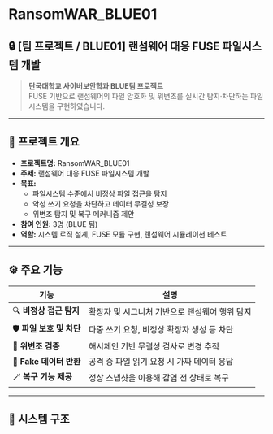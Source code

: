# RansomWAR_BLUE01
## 🔒 [팀 프로젝트 / BLUE01] 랜섬웨어 대응 FUSE 파일시스템 개발

> **단국대학교 사이버보안학과 BLUE팀 프로젝트**  
> FUSE 기반으로 랜섬웨어의 파일 암호화 및 위변조를 실시간 탐지·차단하는 파일시스템을 구현하였습니다.

---

## 📘 프로젝트 개요
- **프로젝트명:** RansomWAR_BLUE01  
- **주제:** 랜섬웨어 대응 FUSE 파일시스템 개발  
- **목표:**  
  - 파일시스템 수준에서 비정상 파일 접근을 탐지  
  - 악성 쓰기 요청을 차단하고 데이터 무결성 보장  
  - 위변조 탐지 및 복구 메커니즘 제안  
- **참여 인원:** 3명 (BLUE 팀)  
- **역할:** 시스템 로직 설계, FUSE 모듈 구현, 랜섬웨어 시뮬레이션 테스트

---

## ⚙️ 주요 기능
| 기능 | 설명 |
|------|------|
| 🔍 **비정상 접근 탐지** | 확장자 및 시그니처 기반으로 랜섬웨어 행위 탐지 |
| 🛡️ **파일 보호 및 차단** | 다중 쓰기 요청, 비정상 확장자 생성 등 차단 |
| 🧩 **위변조 검증** | 해시체인 기반 무결성 검사로 변경 추적 |
| 📂 **Fake 데이터 반환** | 공격 중 파일 읽기 요청 시 가짜 데이터 응답 |
| 🪄 **복구 기능 제공** | 정상 스냅샷을 이용해 감염 전 상태로 복구 |

---

## 🧠 시스템 구조
